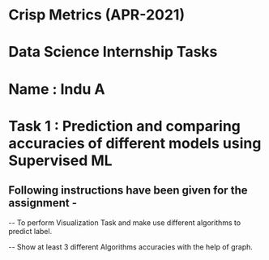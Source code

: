# Crisp Metrics (APR-2021)

# Data Science Internship Tasks
# Name : Indu A
# Task 1 : Prediction and comparing accuracies of different models using Supervised ML

## Following instructions have been given for the assignment -   

-- To perform Visualization Task and make use different algorithms to
predict label.

-- Show at least 3 different Algorithms accuracies with the help of
graph.
